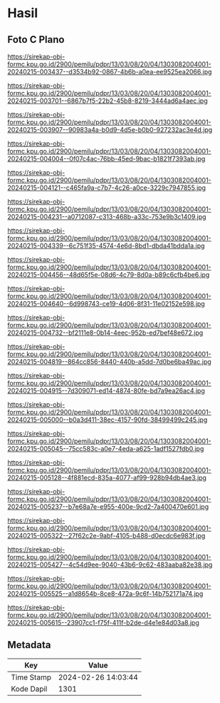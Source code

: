 # Hasil

## Foto C Plano

https://sirekap-obj-formc.kpu.go.id/2900/pemilu/pdpr/13/03/08/20/04/1303082004001-20240215-003437--d3534b92-0867-4b6b-a0ea-ee9525ea2066.jpg

https://sirekap-obj-formc.kpu.go.id/2900/pemilu/pdpr/13/03/08/20/04/1303082004001-20240215-003701--6867b7f5-22b2-45b8-8219-3444ad6a4aec.jpg

https://sirekap-obj-formc.kpu.go.id/2900/pemilu/pdpr/13/03/08/20/04/1303082004001-20240215-003907--90983a4a-b0d9-4d5e-b0b0-927232ac3e4d.jpg

https://sirekap-obj-formc.kpu.go.id/2900/pemilu/pdpr/13/03/08/20/04/1303082004001-20240215-004004--0f07c4ac-76bb-45ed-9bac-b1821f7393ab.jpg

https://sirekap-obj-formc.kpu.go.id/2900/pemilu/pdpr/13/03/08/20/04/1303082004001-20240215-004121--c465fa9a-c7b7-4c26-a0ce-3229c7947855.jpg

https://sirekap-obj-formc.kpu.go.id/2900/pemilu/pdpr/13/03/08/20/04/1303082004001-20240215-004231--a0712087-c313-468b-a33c-753e9b3c1409.jpg

https://sirekap-obj-formc.kpu.go.id/2900/pemilu/pdpr/13/03/08/20/04/1303082004001-20240215-004339--6c751f35-4574-4e6d-8bd1-dbda41bdda1a.jpg

https://sirekap-obj-formc.kpu.go.id/2900/pemilu/pdpr/13/03/08/20/04/1303082004001-20240215-004456--48d65f5e-08d6-4c79-8d0a-b89c6cfb4be6.jpg

https://sirekap-obj-formc.kpu.go.id/2900/pemilu/pdpr/13/03/08/20/04/1303082004001-20240215-004640--6d998743-ce19-4d06-8f31-11e02152e598.jpg

https://sirekap-obj-formc.kpu.go.id/2900/pemilu/pdpr/13/03/08/20/04/1303082004001-20240215-004732--bf2111e8-0b14-4eec-952b-ed7bef48e672.jpg

https://sirekap-obj-formc.kpu.go.id/2900/pemilu/pdpr/13/03/08/20/04/1303082004001-20240215-004819--864cc856-8440-440b-a5dd-7d0be6ba49ac.jpg

https://sirekap-obj-formc.kpu.go.id/2900/pemilu/pdpr/13/03/08/20/04/1303082004001-20240215-004915--7d309071-ed14-4874-80fe-bd7a9ea26ac4.jpg

https://sirekap-obj-formc.kpu.go.id/2900/pemilu/pdpr/13/03/08/20/04/1303082004001-20240215-005000--b0a3d411-38ec-4157-90fd-38499499c245.jpg

https://sirekap-obj-formc.kpu.go.id/2900/pemilu/pdpr/13/03/08/20/04/1303082004001-20240215-005045--75cc583c-a0e7-4eda-a625-1adf1527fdb0.jpg

https://sirekap-obj-formc.kpu.go.id/2900/pemilu/pdpr/13/03/08/20/04/1303082004001-20240215-005128--4f881ecd-835a-4077-af99-928b94db4ae3.jpg

https://sirekap-obj-formc.kpu.go.id/2900/pemilu/pdpr/13/03/08/20/04/1303082004001-20240215-005237--b7e68a7e-e955-400e-9cd2-7a400470e601.jpg

https://sirekap-obj-formc.kpu.go.id/2900/pemilu/pdpr/13/03/08/20/04/1303082004001-20240215-005322--27f62c2e-9abf-4105-b488-d0ecdc6e983f.jpg

https://sirekap-obj-formc.kpu.go.id/2900/pemilu/pdpr/13/03/08/20/04/1303082004001-20240215-005427--4c54d9ee-9040-43b6-9c62-483aaba82e38.jpg

https://sirekap-obj-formc.kpu.go.id/2900/pemilu/pdpr/13/03/08/20/04/1303082004001-20240215-005525--a1d8654b-8ce8-472a-9c6f-14b752171a74.jpg

https://sirekap-obj-formc.kpu.go.id/2900/pemilu/pdpr/13/03/08/20/04/1303082004001-20240215-005615--23907cc1-f75f-411f-b2de-d4e1e84d03a8.jpg


## Metadata

| Key        | Value               |
| ---------- | ------------------- |
| Time Stamp | 2024-02-26 14:03:44 |
| Kode Dapil | 1301                |



